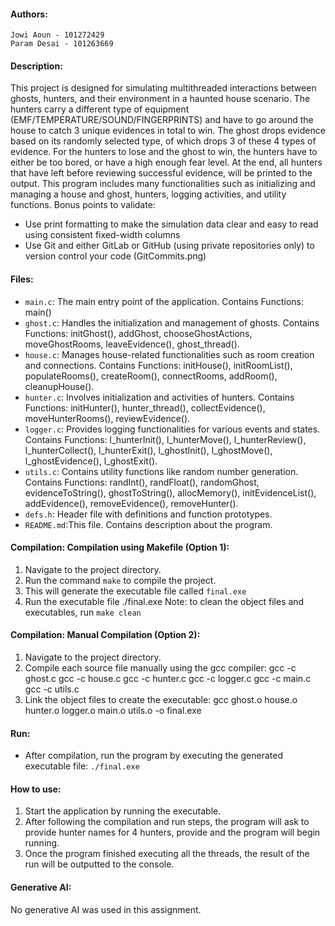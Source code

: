 #### Authors:
    Jowi Aoun - 101272429
    Param Desai - 101263669
#### Description:
This project is designed for simulating multithreaded interactions between ghosts, hunters, and their environment in a haunted house scenario. The hunters carry a different type of equipment (EMF/TEMPERATURE/SOUND/FINGERPRINTS) and have to go around the house to catch 3 unique evidences in total to win. The ghost drops evidence based on its randomly selected type, of which drops 3 of these 4 types of evidence. For the hunters to lose and the ghost to win, the hunters have to either be too bored, or have a high enough fear level. At the end, all hunters that have left before reviewing successful evidence, will be printed to the output. This program includes many functionalities such as initializing and managing a house and ghost, hunters, logging activities, and utility functions.
Bonus points to validate:
- Use print formatting to make the simulation data clear and easy to read using consistent fixed-width columns
- Use Git and either GitLab or GitHub (using private repositories only) to version control your code (GitCommits.png)

#### Files:
- `main.c`:   The main entry point of the application.
              Contains Functions: main()
- `ghost.c`:  Handles the initialization and management of ghosts.
              Contains Functions: initGhost(), addGhost,   chooseGhostActions, moveGhostRooms, leaveEvidence(),  ghost_thread().
- `house.c`:  Manages house-related functionalities such as room      creation and connections.
              Contains Functions: initHouse(), initRoomList(), populateRooms(), createRoom(), connectRooms, addRoom(), cleanupHouse().
- `hunter.c`: Involves initialization and activities of hunters.
              Contains Functions: initHunter(), hunter_thread(), collectEvidence(), moveHunterRooms(), reviewEvidence().
- `logger.c`: Provides logging functionalities for various events and states.
              Contains Functions: l_hunterInit(), l_hunterMove(), l_hunterReview(), l_hunterCollect(), l_hunterExit(), l_ghostInit(), l_ghostMove(), l_ghostEvidence(), l_ghostExit().
- `utils.c`:  Contains utility functions like random number generation.
              Contains Functions: randInt(), randFloat(), randomGhost,
              evidenceToString(), ghostToString(), allocMemory(),  initEvidenceList(), addEvidence(), removeEvidence(),   removeHunter().
- `defs.h`:   Header file with definitions and function prototypes.
- `README.md`:This file. Contains description about the program.

#### Compilation: Compilation using Makefile (Option 1):
1. Navigate to the project directory.
2. Run the command `make` to compile the project.
3. This will generate the executable file called `final.exe`
4. Run the executable file
    ./final.exe
Note: to clean the object files and executables, run `make clean`

#### Compilation: Manual Compilation (Option 2):
1. Navigate to the project directory.
2. Compile each source file manually using the gcc compiler:
   gcc -c ghost.c
   gcc -c house.c
   gcc -c hunter.c
   gcc -c logger.c
   gcc -c main.c
   gcc -c utils.c
3. Link the object files to create the executable:
   gcc ghost.o house.o hunter.o logger.o main.o utils.o -o final.exe

#### Run:
- After compilation, run the program by executing the generated executable file:
  `./final.exe`

#### How to use:
1. Start the application by running the executable.
2. After following the compilation and run steps, the program will ask to provide hunter names for 4 hunters, provide and the program will begin running.
3. Once the program finished executing all the threads, the result of the run will be outputted to the console.

#### Generative AI:
No generative AI was used in this assignment.